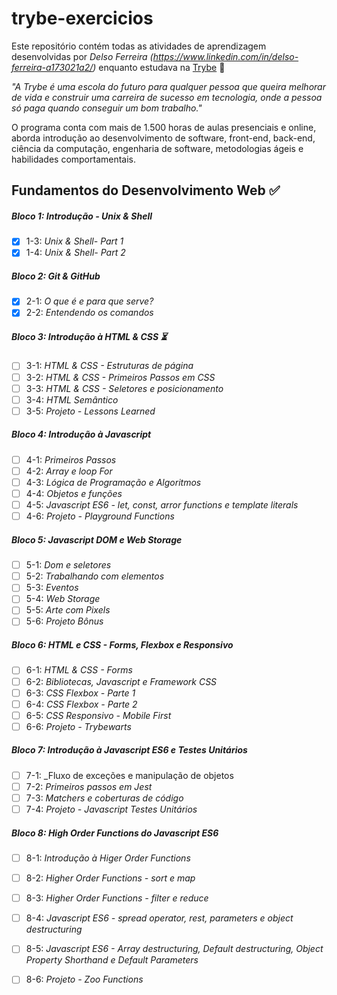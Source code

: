 # trybe-exercicios

Este repositório contém todas as atividades de aprendizagem desenvolvidas por _Delso Ferreira (https://www.linkedin.com/in/delso-ferreira-a173021a2/)_ enquanto estudava na [Trybe](https://www.betrybe.com/) :rocket:

_"A Trybe é uma escola do futuro para qualquer pessoa que queira melhorar de vida e construir uma carreira de sucesso em tecnologia, onde a pessoa só paga quando conseguir um bom trabalho."_

O programa conta com mais de 1.500 horas de aulas presenciais e online, aborda introdução ao desenvolvimento de software, front-end, back-end, ciência da computação, engenharia de software, metodologias ágeis e habilidades comportamentais.

## Fundamentos do Desenvolvimento Web :white_check_mark:

##### Bloco 1: Introdução - Unix & Shell

- [X] 1-3: _Unix & Shell- Part 1_
- [X] 1-4: _Unix & Shell- Part 2_

##### Bloco 2: Git & GitHub

- [X] 2-1: _O que é e para que serve?_
- [X] 2-2: _Entendendo os comandos_

##### Bloco 3: Introdução à HTML & CSS :hourglass_flowing_sand:

- [ ] 3-1: _HTML & CSS - Estruturas de página_
- [ ] 3-2: _HTML & CSS - Primeiros Passos em CSS_
- [ ] 3-3: _HTML & CSS - Seletores e posicionamento_
- [ ] 3-4: _HTML Semântico_
- [ ] 3-5: _Projeto - Lessons Learned_

##### Bloco 4: Introdução à Javascript

- [ ] 4-1: _Primeiros Passos_
- [ ] 4-2: _Array e loop For_
- [ ] 4-3: _Lógica de Programação e Algoritmos_
- [ ] 4-4: _Objetos e funções_
- [ ] 4-5: _Javascript ES6 - let, const, arror functions e template literals_
- [ ] 4-6: _Projeto - Playground Functions_

##### Bloco 5: Javascript DOM e Web Storage

- [ ] 5-1: _Dom e seletores_
- [ ] 5-2: _Trabalhando com elementos_
- [ ] 5-3: _Eventos_
- [ ] 5-4: _Web Storage_
- [ ] 5-5: _Arte com Pixels_
- [ ] 5-6: _Projeto Bônus_

##### Bloco 6: HTML e CSS - Forms, Flexbox e Responsivo

- [ ] 6-1: _HTML & CSS - Forms_
- [ ] 6-2: _Bibliotecas, Javascript e Framework CSS_
- [ ] 6-3: _CSS Flexbox - Parte 1_
- [ ] 6-4: _CSS Flexbox - Parte 2_
- [ ] 6-5: _CSS Responsivo - Mobile First_
- [ ] 6-6: _Projeto - Trybewarts_

##### Bloco 7: Introdução à Javascript ES6 e Testes Unitários

- [ ] 7-1: _Fluxo de exceções e manipulação de objetos
- [ ] 7-2: _Primeiros passos em Jest_
- [ ] 7-3: _Matchers e coberturas de código_
- [ ] 7-4: _Projeto - Javascript Testes Unitários_

##### Bloco 8: High Order Functions do Javascript ES6

- [ ] 8-1: _Introdução à Higer Order Functions_
- [ ] 8-2: _Higher Order Functions - sort e map_
- [ ] 8-3: _Higher Order Functions - filter e reduce_
- [ ] 8-4: _Javascript ES6 - spread operator, rest, parameters e object destructuring_
- [ ] 8-5: _Javascript ES6 - Array destructuring, Default destructuring, Object Property Shorthand e Default Parameters_
- [ ] 8-6: _Projeto - Zoo Functions_

